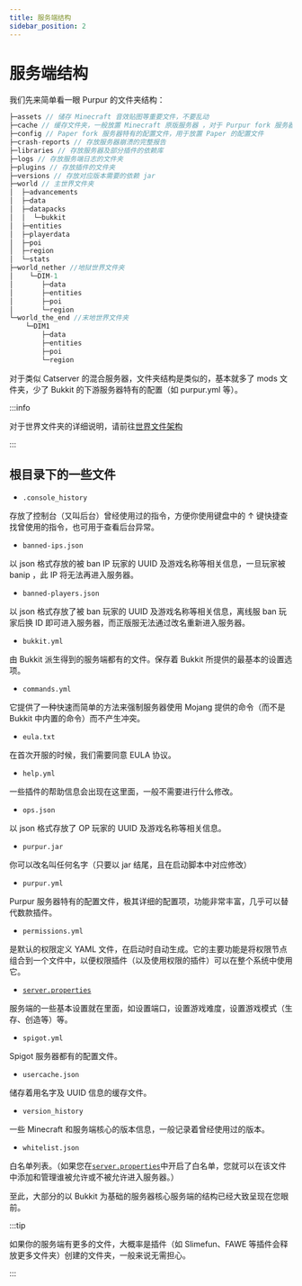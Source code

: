 ```yaml
---
title: 服务端结构
sidebar_position: 2
---
```


# 服务端结构

我们先来简单看一眼 Purpur 的文件夹结构：

```c
├─assets // 储存 Minecraft 音效贴图等重要文件，不要乱动
├─cache // 缓存文件夹，一般放置 Minecraft 原版服务器 ，对于 Purpur fork 服务器一般会有 spark
├─config // Paper fork 服务器特有的配置文件，用于放置 Paper 的配置文件
├─crash-reports // 存放服务器崩溃的完整报告
├─libraries // 存放服务器及部分插件的依赖库
├─logs // 存放服务端日志的文件夹
├─plugins // 存放插件的文件夹
├─versions // 存放对应版本需要的依赖 jar
├─world // 主世界文件夹
│  ├─advancements
│  ├─data
│  ├─datapacks
│  │  └─bukkit
│  ├─entities
│  ├─playerdata
│  ├─poi
│  ├─region
│  └─stats
├─world_nether //地狱世界文件夹
│    └─DIM-1
│       ├─data
│       ├─entities
│       ├─poi
│       └─region
└─world_the_end //末地世界文件夹
    └─DIM1
        ├─data
        ├─entities
        ├─poi
        └─region
```

对于类似 Catserver 的混合服务器，文件夹结构是类似的，基本就多了 mods 文件夹，少了 Bukkit 的下游服务器特有的配置（如 purpur.yml 等）。

:::info

对于世界文件夹的详细说明，请前往[世界文件架构](/docs/start/基础知识/什么是世界.md)

:::

## 根目录下的一些文件

- `.console_history`

存放了控制台（又叫后台）曾经使用过的指令，方便你使用键盘中的 ↑ 键快捷查找曾使用的指令，也可用于查看后台异常。

- `banned-ips.json`

以 json 格式存放的被 ban IP 玩家的 UUID 及游戏名称等相关信息，一旦玩家被 banip ，此 IP 将无法再进入服务器。

- `banned-players.json`

以 json 格式存放了被 ban 玩家的 UUID 及游戏名称等相关信息，离线服 ban 玩家后换 ID 即可进入服务器，而正版服无法通过改名重新进入服务器。

- `bukkit.yml`

由 Bukkit 派生得到的服务端都有的文件。保存着 Bukkit 所提供的最基本的设置选项。

- `commands.yml`

它提供了一种快速而简单的方法来强制服务器使用 Mojang 提供的命令（而不是 Bukkit 中内置的命令）而不产生冲突。

- `eula.txt`

在首次开服的时候，我们需要同意 EULA 协议。

- `help.yml`

一些插件的帮助信息会出现在这里面，一般不需要进行什么修改。

- `ops.json`

以 json 格式存放了 OP 玩家的 UUID 及游戏名称等相关信息。

- `purpur.jar`

你可以改名叫任何名字（只要以 jar 结尾，且在启动脚本中对应修改）

- `purpur.yml`

Purpur 服务器特有的配置文件，极其详细的配置项，功能非常丰富，几乎可以替代数款插件。

- `permissions.yml`

是默认的权限定义 YAML 文件，在启动时自动生成。它的主要功能是将权限节点组合到一个文件中，以便权限插件（以及使用权限的插件）可以在整个系统中使用它。

- [`server.properties`](https://minecraft-zh.gamepedia.com/Server.properties)

服务端的一些基本设置就在里面，如设置端口，设置游戏难度，设置游戏模式（生存、创造等）等。

- `spigot.yml`

Spigot 服务器都有的配置文件。

- `usercache.json`

储存着用名字及 UUID 信息的缓存文件。

- `version_history`

一些 Minecraft 和服务端核心的版本信息，一般记录着曾经使用过的版本。

- `whitelist.json`

白名单列表。（如果您在[`server.properties`](https://minecraft-zh.gamepedia.com/Server.properties)中开启了白名单，您就可以在该文件中添加和管理谁被允许或不被允许进入服务器。）

至此，大部分的以 Bukkit 为基础的服务器核心服务端的结构已经大致呈现在您眼前。

:::tip

如果你的服务端有更多的文件，大概率是插件（如 Slimefun、FAWE 等插件会释放更多文件夹）创建的文件夹，一般来说无需担心。

:::